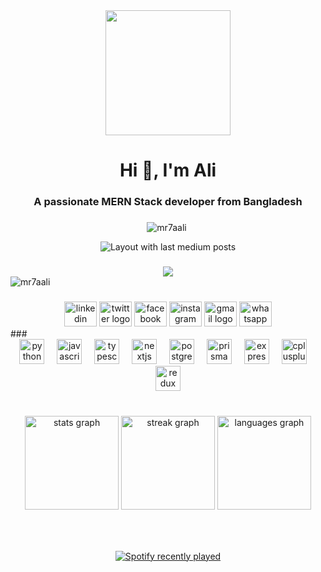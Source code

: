 <div align="center">
  <img height="200" src="https://i.ibb.co/7k31hFD/elevated-view-laptop-stationeries-yellow-backdrop.jpg"  />
</div>



<h1 align="center">Hi 👋, I'm Ali</h1>
<h3 align="center">A passionate MERN Stack developer from Bangladesh</h3>





###
<p align="center"> <img src="https://komarev.com/ghpvc/?username=mr7aali&label=Profile%20views&color=0e75b6&style=flat" alt="mr7aali" /> </p>
<div align="center">
  <img src="https://github-read-medium-git-main.pahlevikun.vercel.app/latest?limit=4&username=mr7aali&theme=merko" alt="Layout with last medium posts"  />
</div>

###

<div align="center">
  <img src="https://profile-counter.glitch.me/mr7aali/count.svg?"  />
 
</div>
 <img src="https://komarev.com/ghpvc/?username=mr7aali&label=Profile%20views&color=0e75b6&style=flat" alt="mr7aali" /> 

###

<div align="center">
  <img src="https://raw.githubusercontent.com/maurodesouza/profile-readme-generator/master/src/assets/icons/social/linkedin/default.svg" width="52" height="40" alt="linkedin logo"  />
  <img src="https://raw.githubusercontent.com/maurodesouza/profile-readme-generator/master/src/assets/icons/social/twitter/default.svg" width="52" height="40" alt="twitter logo"  />
  <img src="https://raw.githubusercontent.com/maurodesouza/profile-readme-generator/master/src/assets/icons/social/facebook/default.svg" width="52" height="40" alt="facebook logo"  />
  <img src="https://raw.githubusercontent.com/maurodesouza/profile-readme-generator/master/src/assets/icons/social/instagram/default.svg" width="52" height="40" alt="instagram logo"  />
  <img src="https://raw.githubusercontent.com/maurodesouza/profile-readme-generator/master/src/assets/icons/social/gmail/default.svg" width="52" height="40" alt="gmail logo"  />
  <img src="https://raw.githubusercontent.com/maurodesouza/profile-readme-generator/master/src/assets/icons/social/whatsapp/default.svg" width="52" height="40" alt="whatsapp logo"  />
</div>
<!-- <p><img align="center" src="https://github-readme-streak-stats.herokuapp.com/?user=mr7aali&" alt="mr7aali" /></p> -->
###

<div align="center">
  <img src="https://cdn.jsdelivr.net/gh/devicons/devicon/icons/python/python-original.svg" height="40" alt="python logo"  />
  <img width="12" />
  <img src="https://img.shields.io/badge/JavaScript-F7DF1E?logo=javascript&logoColor=black&style=for-the-badge" height="40" alt="javascript logo"  />
  <img width="12" />
  <img src="https://img.shields.io/badge/TypeScript-3178C6?logo=typescript&logoColor=white&style=for-the-badge" height="40" alt="typescript logo"  />
  <img width="12" />
  <img src="https://img.shields.io/badge/Next.js-000000?logo=nextdotjs&logoColor=white&style=for-the-badge" height="40" alt="nextjs logo"  />
  <img width="12" />
  <img src="https://img.shields.io/badge/PostgreSQL-4169E1?logo=postgresql&logoColor=white&style=for-the-badge" height="40" alt="postgresql logo"  />
  <img width="12" />
  <img src="https://img.shields.io/badge/Prisma-2D3748?logo=prisma&logoColor=white&style=for-the-badge" height="40" alt="prisma logo"  />
  <img width="12" />
  <img src="https://img.shields.io/badge/Express-000000?logo=express&logoColor=white&style=for-the-badge" height="40" alt="express logo"  />
  <img width="12" />
  <img src="https://cdn.jsdelivr.net/gh/devicons/devicon/icons/cplusplus/cplusplus-original.svg" height="40" alt="cplusplus logo"  />
  <img width="12" />
  <img src="https://img.shields.io/badge/Redux-764ABC?logo=redux&logoColor=white&style=for-the-badge" height="40" alt="redux logo"  />
</div>

###

<br clear="both">

<div align="center">
  <img src="https://github-readme-stats.vercel.app/api?username=mr7aali&hide_title=false&hide_rank=false&show_icons=true&include_all_commits=true&count_private=true&disable_animations=false&theme=dracula&locale=en&hide_border=false&order=1" height="150" alt="stats graph"  />
  <img src="https://streak-stats.demolab.com?user=mr7aali&locale=en&mode=daily&theme=dracula&hide_border=false&border_radius=5&order=3" height="150" alt="streak graph"  />
  <img src="https://github-readme-stats.vercel.app/api/top-langs?username=mr7aali&locale=en&hide_title=false&layout=compact&card_width=320&langs_count=5&theme=dracula&hide_border=false&order=2" height="150" alt="languages graph"  />
</div>

###

<br clear="both">



###

<div align="center">
  <a href="https://open.spotify.com/user/31tpoomek2qchjgjhqo76ctxu2r4">
    <img src="https://spotify-recently-played-readme.vercel.app/api?user=31tpoomek2qchjgjhqo76ctxu2r4&count=5&unique=true" alt="Spotify recently played"  />
  </a>
</div>

###
